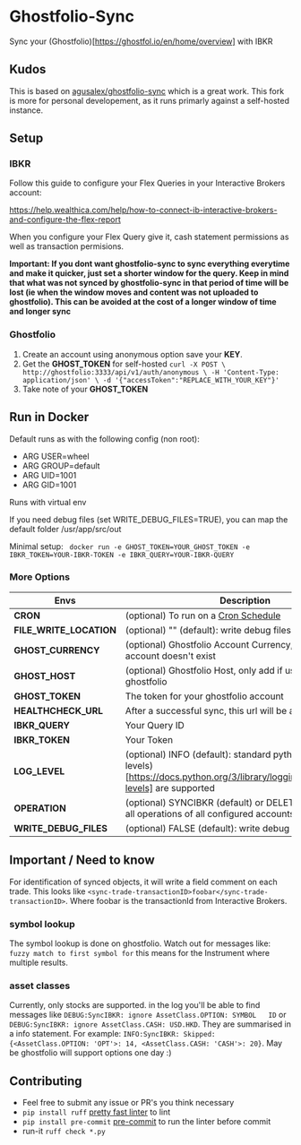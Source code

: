 # Ghostfolio-Sync

Sync your (Ghostfolio)[https://ghostfol.io/en/home/overview] with IBKR

## Kudos 

This is based on [agusalex/ghostfolio-sync](https://github.com/agusalex/ghostfolio-sync) which is a great work.
This fork is more for personal developement, as it runs primarly against a self-hosted instance.

## Setup

### IBKR
Follow this guide to configure your Flex Queries in your Interactive Brokers account:

https://help.wealthica.com/help/how-to-connect-ib-interactive-brokers-and-configure-the-flex-report

When you configure your Flex Query give it, cash statement permissions as well as transaction permisions.

**Important: If you dont want ghostfolio-sync to sync everything everytime and make it quicker, just set a shorter window for the query. Keep in mind that what was not synced by ghostfolio-sync in that period of time will be lost (ie when the window moves and content was not uploaded to ghostfolio). This can be avoided at the cost of a longer window of time and longer sync**

### Ghostfolio
1. Create an account using anonymous option save your **KEY**.
2. Get the **GHOST_TOKEN** for self-hosted `curl -X POST \
   http://ghostfolio:3333/api/v1/auth/anonymous \
   -H 'Content-Type: application/json' \
   -d '{"accessToken":"REPLACE_WITH_YOUR_KEY"}'`
3. Take note of your **GHOST_TOKEN**

## Run in Docker

Default runs as with the following config (non root):
-  ARG USER=wheel
-  ARG GROUP=default
-  ARG UID=1001
-  ARG GID=1001

Runs with virtual env

If you need debug files (set WRITE_DEBUG_FILES=TRUE), you can map the default folder /usr/app/src/out

Minimal setup:
``` docker run -e GHOST_TOKEN=YOUR_GHOST_TOKEN -e IBKR_TOKEN=YOUR-IBKR-TOKEN -e IBKR_QUERY=YOUR-IBKR-QUERY```

### More Options
| Envs | Description                                                                                                                              |
|--|------------------------------------------------------------------------------------------------------------------------------------------|
|**CRON**  | (optional) To run on a [Cron Schedule](https://github.com/aptible/supercronic/tree/master/cronexpr#implementation)                       |
|**FILE_WRITE_LOCATION** | (optional) "" (default): write debug files to this folder                                                                                |
|**GHOST_CURRENCY**  | (optional) Ghostfolio Account Currency, only applied if account doesn't exist                                                            |
|**GHOST_HOST**  | (optional) Ghostfolio Host, only add if using custom ghostfolio                                                                          |
|**GHOST_TOKEN**  | The token for your ghostfolio account                                                                                                    |
|**HEALTHCHECK_URL**  | After a successful sync, this url will be accessed                                                                                       |
|**IBKR_QUERY**  | Your Query ID                                                                                                                            |
|**IBKR_TOKEN**  | Your Token                                                                                                                               |
|**LOG_LEVEL** | (optional) INFO (default): standard python (logging levels)[https://docs.python.org/3/library/logging.html#logging-levels] are supported |
|**OPERATION** | (optional) SYNCIBKR (default) or DELETEALL (will erase all operations of all configured accounts)                                        |
|**WRITE_DEBUG_FILES** | (optional) FALSE (default): write debug files                                                                                            |

## Important / Need to know

For identification of synced objects, it will write a field comment on each trade. This looks like `<sync-trade-transactionID>foobar</sync-trade-transactionID>`.
Where foobar is the transactionId from Interactive Brokers.

### symbol lookup 

The symbol lookup is done on ghostfolio. Watch out for messages like: `fuzzy match to first symbol for` this means for the Instrument where multiple results.

### asset classes

Currently, only stocks are supported.  in the log you'll be able to find messages like `DEBUG:SyncIBKR: ignore AssetClass.OPTION: SYMBOL   ID` or `DEBUG:SyncIBKR: ignore AssetClass.CASH: USD.HKD`.
They are summarised in a info statement. For example: `INFO:SyncIBKR: Skipped: {<AssetClass.OPTION: 'OPT'>: 14, <AssetClass.CASH: 'CASH'>: 20}`. May be ghostfolio will support options one day :)

## Contributing

* Feel free to submit any issue or PR's you think necessary
* `pip install ruff` [pretty fast linter](https://github.com/charliermarsh/ruff) to lint
* `pip install pre-commit` [pre-commit](https://pre-commit.com/) to run the linter before commit 
* run-it `ruff check *.py` 
